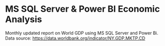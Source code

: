 # MS SQL Server & Power BI Economic Analysis

Monthly updated report on World GDP using MS SQL Server and Power Bi. 
Data source: https://data.worldbank.org/indicator/NY.GDP.MKTP.CD 
